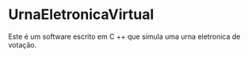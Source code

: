 # UrnaEletronicaVirtual
Este é um software escrito em C ++ que simula uma urna eletronica de votação.
